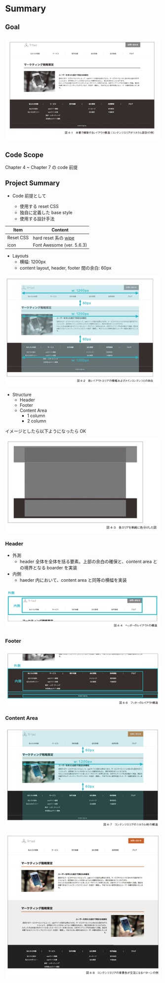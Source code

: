 # Summary

## Goal

![layouts](./docs/img/ch04-layouts.png)

## Code Scope

Chapter 4 ~ Chapter 7 の code 前提

## Project Summary

- Code 前提として

  - 使用する reset CSS
  - 独自に定義した base style
  - 使用する設計手法

| Item      | Content                                                      |
| --------- | ------------------------------------------------------------ |
| Reset CSS | hard reset 系の [wipe](https://github.com/stackcss/css-wipe) |
| icon      | Font Awesome (ver. 5.6.3)                                    |

- Layouts
  - 横幅: 1200px
  - content layout, header, footer 間の余白: 60px

![content layout, header, footer 間の余白](./docs/img/ch04-space-between-components.png)

- Structure
  - Header
  - Footer
  - Content Area
    - 1 column
    - 2 column

イメージとしたら以下ようになったら OK

![4-3 各 area を単純に色分けした図](./docs/img/ch04-figure4-3.png)

### Header

- 外測
  - header 全体を全体を括る要素。上部の余白の確保と、content area との境界となる boarder を実装
- 内側
  - haeder 内において、content area と同等の横幅を実装

![Header layout](./docs/img/ch04-header-layout.png)

### Footer

![Footer layout](./docs/img/ch04-footer-layout.png)

### Content Area

![One column layout](./docs/img/ch04-one-column-layout.png)

![Intersect background color](./docs/img/ch04-one-column-layout-intersect.png)

